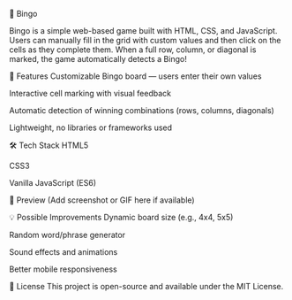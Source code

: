 🎉 Bingo

Bingo is a simple web-based game built with HTML, CSS, and JavaScript.
Users can manually fill in the grid with custom values and then click on the cells as they complete them. When a full row, column, or diagonal is marked, the game automatically detects a Bingo!

🔹 Features
Customizable Bingo board — users enter their own values

Interactive cell marking with visual feedback

Automatic detection of winning combinations (rows, columns, diagonals)

Lightweight, no libraries or frameworks used

🛠️ Tech Stack
HTML5

CSS3

Vanilla JavaScript (ES6)

📸 Preview
(Add screenshot or GIF here if available)

💡 Possible Improvements
Dynamic board size (e.g., 4x4, 5x5)

Random word/phrase generator

Sound effects and animations

Better mobile responsiveness

📄 License
This project is open-source and available under the MIT License.
